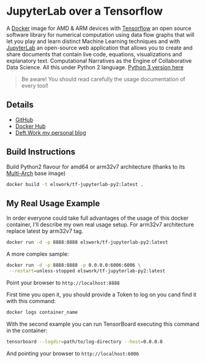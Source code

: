# JupyterLab over a Tensorflow

A [Docker](http://docker.com) image for AMD & ARM devices with [Tensorflow](https://www.tensorflow.org/) an open source software library for numerical computation using data flow graphs that will let you play and learn distinct Machine Learning techniques and with [JupyterLab](https://github.com/jupyterlab/jupyterlab) an open-source web application that allows you to create and share documents that contain live code, equations, visualizations and explanatory text. Computational Narratives as the Engine of Collaborative Data Science. All this under Python 2 language. [Python 3 version here](https://github.com/DeftWork/tf-jupyterlab)

> Be aware! You should read carefully the usage documentation of every tool!

## Details

- [GitHub](https://github.com/DeftWork/tf-jupyterlab-py2)
- [Docker Hub](https://hub.docker.com/r/elswork/tf-jupyterlab-py2/)
- [Deft.Work my personal blog](http://deft.work/tensorflow_for_raspberry)

## Build Instructions

Build Python2 flavour for amd64 or arm32v7 architecture (thanks to its [Multi-Arch](https://blog.docker.com/2017/11/multi-arch-all-the-things/) base image)

```sh
docker build -t elswork/tf-jupyterlab-py2:latest .
```

## My Real Usage Example

In order everyone could take full advantages of the usage of this docker container, I'll describe my own real usage setup.
For arm32v7 architecture replace latest by arm32v7 tag.

```sh
docker run -d -p 8888:8888 elswork/tf-jupyterlab-py2:latest
```

A more complex sample:

```sh
docker run -d -p 8888:8888 -p 0.0.0.0:6006:6006 \
 --restart=unless-stopped elswork/tf-jupyterlab-py2:latest
```

Point your browser to `http://localhost:8888`

First time you open it, you should provide a Token to log on you cand find it with this command:

```sh
docker logs container_name
```

With the second example you can run TensorBoard executing this command in the container:

```sh
tensorboard --logdir=path/to/log-directory --host=0.0.0.0
```

And pointing your browser to `http://localhost:6006`